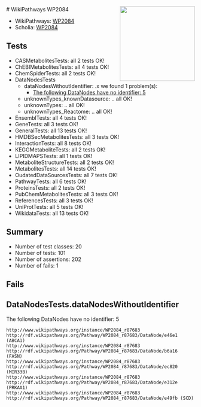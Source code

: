 <img style="float: right; width: 200px" src="https://upload.wikimedia.org/wikipedia/commons/thumb/8/83/Wplogo_with_text_500.png/640px-Wplogo_with_text_500.png" />
# WikiPathways WP2084

* WikiPathways: [WP2084](https://new.wikipathways.org/pathways/WP2084)
* Scholia: [WP2084](https://scholia.toolforge.org/wikipathways/WP2084)
## Tests
* CASMetabolitesTests: all 2 tests OK!
* ChEBIMetabolitesTests: all 4 tests OK!
* ChemSpiderTests: all 2 tests OK!
* DataNodesTests
    * dataNodesWithoutIdentifier: .x we found 1 problem(s):
        * [The following DataNodes have no identifier: 5](#d2d32fa4)
    * unknownTypes_knownDatasource: .. all OK!
    * unknownTypes: .. all OK!
    * unknownTypes_Reactome: .. all OK!
* EnsemblTests: all 4 tests OK!
* GeneTests: all 3 tests OK!
* GeneralTests: all 13 tests OK!
* HMDBSecMetabolitesTests: all 3 tests OK!
* InteractionTests: all 8 tests OK!
* KEGGMetaboliteTests: all 2 tests OK!
* LIPIDMAPSTests: all 1 tests OK!
* MetaboliteStructureTests: all 2 tests OK!
* MetabolitesTests: all 14 tests OK!
* OudatedDataSourcesTests: all 7 tests OK!
* PathwayTests: all 6 tests OK!
* ProteinsTests: all 2 tests OK!
* PubChemMetabolitesTests: all 3 tests OK!
* ReferencesTests: all 3 tests OK!
* UniProtTests: all 5 tests OK!
* WikidataTests: all 13 tests OK!


## Summary

* Number of test classes: 20
* Number of tests: 101
* Number of assertions: 202
* Number of fails: 1

## Fails

<a name="d2d32fa4" />

## DataNodesTests.dataNodesWithoutIdentifier

The following DataNodes have no identifier: 5
```
http://www.wikipathways.org/instance/WP2084_r87683 http://rdf.wikipathways.org/Pathway/WP2084_r87683/DataNode/e46e1 (ABCA1)
http://www.wikipathways.org/instance/WP2084_r87683 http://rdf.wikipathways.org/Pathway/WP2084_r87683/DataNode/b6a16 (FASN)
http://www.wikipathways.org/instance/WP2084_r87683 http://rdf.wikipathways.org/Pathway/WP2084_r87683/DataNode/ec820 (MIR33B)
http://www.wikipathways.org/instance/WP2084_r87683 http://rdf.wikipathways.org/Pathway/WP2084_r87683/DataNode/e312e (PRKAA1)
http://www.wikipathways.org/instance/WP2084_r87683 http://rdf.wikipathways.org/Pathway/WP2084_r87683/DataNode/e49fb (SCD)
```

